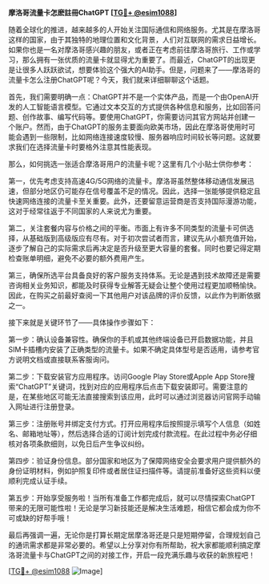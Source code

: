 **摩洛哥流量卡怎麽註冊ChatGPT [[TG💪+ @esim1088](https://t.me/s/esim1088)]**

随着全球化的推进，越来越多的人开始关注国际通信和网络服务。尤其是在摩洛哥这样的国家，由于其独特的地理位置和文化背景，人们对互联网的需求日益增长。如果你也是一名对摩洛哥感兴趣的朋友，或者正在考虑前往摩洛哥旅行、工作或学习，那么拥有一张优质的流量卡就显得尤为重要了。而最近，ChatGPT的出现更是让很多人跃跃欲试，想要体验这个强大的AI助手。但是，问题来了——摩洛哥的流量卡怎么注册ChatGPT呢？今天，我们就来详细聊聊这个话题。

首先，我们需要明确一点：ChatGPT并不是一个实体产品，而是一个由OpenAI开发的人工智能语言模型。它通过文本交互的方式提供各种信息和服务，比如回答问题、创作故事、编写代码等。要使用ChatGPT，你需要访问其官方网站并创建一个账户。然而，由于ChatGPT的服务主要面向欧美市场，因此在摩洛哥使用时可能会遇到一些限制，比如网络连接速度较慢、服务器响应时间较长等问题。这就要求我们在选择流量卡时要格外注意其性能表现。

那么，如何挑选一张适合摩洛哥用户的流量卡呢？这里有几个小贴士供你参考：

第一，优先考虑支持高速4G/5G网络的流量卡。摩洛哥虽然整体移动通信发展迅速，但部分地区仍可能存在信号覆盖不足的情况。因此，选择一张能够提供稳定且快速网络连接的流量卡至关重要。此外，还要留意运营商是否支持国际漫游功能，这对于经常往返于不同国家的人来说尤为重要。

第二，关注套餐内容与价格之间的平衡。市面上有许多不同类型的流量卡可供选择，从基础版到高级版应有尽有。对于初次尝试者而言，建议先从小额充值开始，逐步了解自己的实际需求后再决定是否升级至更大容量的套餐。同时也要记得定期检查账单明细，避免不必要的额外费用产生。

第三，确保所选平台具备良好的客户服务支持体系。无论是遇到技术故障还是需要咨询相关业务知识，都能及时获得专业解答无疑会让整个使用过程更加顺畅愉快。因此，在购买之前最好查阅一下其他用户对该品牌的评价反馈，以此作为判断依据之一。

接下来就是关键环节了——具体操作步骤如下：

第一步：确认设备兼容性。确保你的手机或其他终端设备已开启数据功能，并且SIM卡插槽内安装了正确类型的流量卡。如果不确定具体型号是否适用，请参考官方说明文档或直接联系客服询问。

第二步：下载安装官方应用程序。访问Google Play Store或Apple App Store搜索“ChatGPT”关键词，找到对应的应用程序后点击下载安装即可。需要注意的是，在某些地区可能无法直接搜索到该应用，此时可以通过浏览器访问官网手动输入网址进行注册登录。

第三步：注册账号并绑定支付方式。打开应用程序后按照提示填写个人信息（如姓名、邮箱地址等），然后选择合适的订阅计划完成付款流程。在此过程中务必仔细核对各项条款细则，以免日后产生争议纠纷。

第四步：验证身份信息。部分国家和地区为了保障网络安全会要求用户提供额外的身份证明材料，例如护照复印件或者居住证扫描件等。请提前准备好这些资料以便顺利完成认证手续。

第五步：开始享受服务啦！当所有准备工作都完成后，就可以尽情探索ChatGPT带来的无限可能性啦！无论是学习新技能还是解决生活难题，相信它都会成为你不可或缺的好帮手哦！

最后再强调一遍，无论你是打算长期定居摩洛哥还是只是短期停留，合理规划自己的通讯需求都是非常必要的。希望以上分享对你有所帮助，祝大家都能顺利搞定摩洛哥流量卡与ChatGPT之间的对接工作，开启一段充满乐趣与收获的新旅程吧！

[[TG💪+ @esim1088](https://t.me/s/esim1088) ![Image](https://i.postimg.cc/4NQfJmqS/Snipaste-2025-05-13-00-14-12.png)]